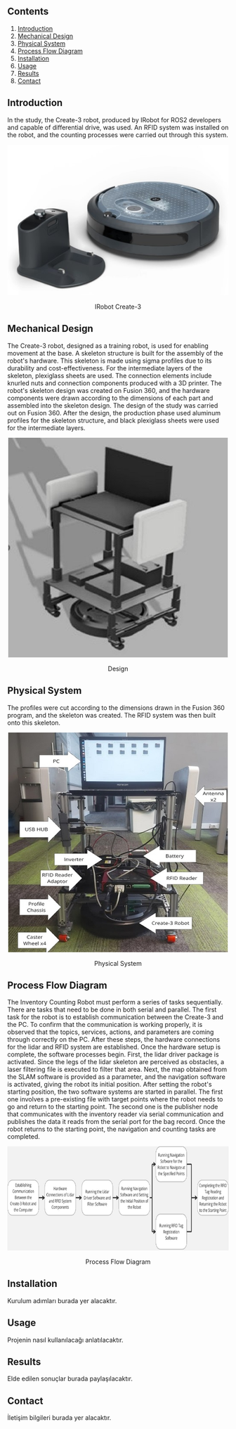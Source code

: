 ## Contents
1. [Introduction](#introduction)
2. [Mechanical Design](#mechanical-design)
3. [Physical System](#physical-system)
4. [Process Flow Diagram](#process-flow-diagram)
5. [Installation](#installation)
6. [Usage](#usage)
7. [Results](#results)
8. [Contact](#contact)

## Introduction
In the study, the Create-3 robot, produced by IRobot for ROS2 developers and capable of differential drive, was used. An RFID system was installed on the robot, and the counting processes were carried out through this system.
<p align="center">
  <img src="images/IRobot_Create-3.jpg" alt="IRobot Create-3" />
</p>
<p align="center">IRobot Create-3</p>

## Mechanical Design ##
The Create-3 robot, designed as a training robot, is used for enabling movement at the base. A skeleton structure is built for the assembly of the robot's hardware. This skeleton is made using sigma profiles due to its durability and cost-effectiveness. For the intermediate layers of the skeleton, plexiglass sheets are used. The connection elements include knurled nuts and connection components produced with a 3D printer. The robot's skeleton design was created on Fusion 360, and the hardware components were drawn according to the dimensions of each part and assembled into the skeleton design.
The design of the study was carried out on Fusion 360. After the design, the production phase used aluminum profiles for the skeleton structure, and black plexiglass sheets were used for the intermediate layers.
<p align="center">
  <img src="images/Design.jpg" alt="IRobot Create-3" />
</p>
<p align="center">Design</p>

## Physical System ##
The profiles were cut according to the dimensions drawn in the Fusion 360 program, and the skeleton was created. The RFID system was then built onto this skeleton.
<p align="center">
  <img src="images/Physical_ System.jpg" alt="IRobot Create-3" />
</p>
<p align="center">Physical System</p>

## Process Flow Diagram
The Inventory Counting Robot must perform a series of tasks sequentially. There are tasks that need to be done in both serial and parallel. The first task for the robot is to establish communication between the Create-3 and the PC. To confirm that the communication is working properly, it is observed that the topics, services, actions, and parameters are coming through correctly on the PC. After these steps, the hardware connections for the lidar and RFID system are established. Once the hardware setup is complete, the software processes begin. First, the lidar driver package is activated. Since the legs of the lidar skeleton are perceived as obstacles, a laser filtering file is executed to filter that area. Next, the map obtained from the SLAM software is provided as a parameter, and the navigation software is activated, giving the robot its initial position. After setting the robot's starting position, the two software systems are started in parallel. The first one involves a pre-existing file with target points where the robot needs to go and return to the starting point. The second one is the publisher node that communicates with the inventory reader via serial communication and publishes the data it reads from the serial port for the bag record. Once the robot returns to the starting point, the navigation and counting tasks are completed.
<p align="center">
  <img src="images/Counting_Flow_ Diagram.jpg"/>
</p>
<p align="center">Process Flow Diagram</p>

## Installation
Kurulum adımları burada yer alacaktır.

## Usage
Projenin nasıl kullanılacağı anlatılacaktır.


## Results
Elde edilen sonuçlar burada paylaşılacaktır.

## Contact
İletişim bilgileri burada yer alacaktır.
